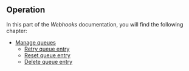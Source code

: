 ## Operation

In this part of the *Webhooks* documentation, you will find the following chapter:

- [Manage queues](./01_ManageQueues.md)
    - [Retry queue entry](./01_ManageQueues.md#retry-queue-entry)
    - [Reset queue entry](./01_ManageQueues.md#reset-queue-entry)
    - [Delete queue entry](./01_ManageQueues.md#delete-queue-entry)